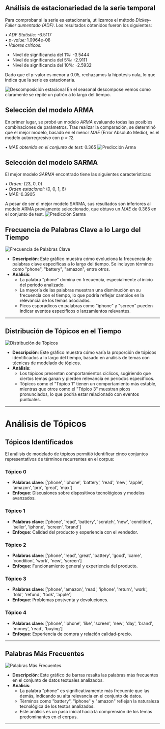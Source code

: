 ## Análisis de estacionariedad de la serie temporal

Para comprobar si la serie es estacionaria, utilizamos el método *Dickey-Fuller aumentado (ADF)*. Los resultados obtenidos fueron los siguientes:

•⁠  ⁠*ADF Statistic:* -6.5117  
•⁠  ⁠*p-value:* 1.0964e-08  
•⁠  ⁠*Valores críticos:*  
  - Nivel de significancia del 1%: -3.5444  
  - Nivel de significancia del 5%: -2.9111  
  - Nivel de significancia del 10%: -2.5932  

Dado que el p-valor es menor a 0.05, rechazamos la hipótesis nula, lo que indica que la serie es estacionaria.

![Descomposición estacional](seasonal_descompose.png)
En el seasonal descompose vemos como claramente se repite un patrón a lo largo del tiempo.

## Selección del modelo ARMA

En primer lugar, se probó un modelo *ARMA* evaluando todas las posibles combinaciones de parámetros. Tras realizar la comparación, se determinó que el mejor modelo, basado en el menor *MAE* (Error Absoluto Medio), es el modelo autorregresivo con *p = 12*.

•⁠  ⁠*MAE obtenido en el conjunto de test:* 0.365
![Predicción Arma](arima.png)

## Selección del modelo SARMA

El mejor modelo *SARMA* encontrado tiene las siguientes características:

•⁠  ⁠*Orden:* (23, 0, 0)  
•⁠  ⁠*Orden estacional:* (0, 0, 1, 6)  
•⁠  ⁠*MAE:* 0.3905  

A pesar de ser el mejor modelo SARMA, sus resultados son inferiores al modelo ARMA previamente seleccionado, que obtuvo un *MAE* de 0.365 en el conjunto de test.
![Predicción Sarma](Sarma.png)


## Frecuencia de Palabras Clave a lo Largo del Tiempo
![Frecuencia de Palabras Clave](1.png)

- **Descripción**: Este gráfico muestra cómo evoluciona la frecuencia de palabras clave específicas a lo largo del tiempo. Se incluyen términos como "phone", "battery", "amazon", entre otros.
- **Análisis**:
  - La palabra "phone" domina en frecuencia, especialmente al inicio del periodo analizado.
  - La mayoría de las palabras muestran una disminución en su frecuencia con el tiempo, lo que podría reflejar cambios en la relevancia de los temas asociados.
  - Picos esporádicos en palabras como "iphone" y "screen" pueden indicar eventos específicos o lanzamientos relevantes.

---

## Distribución de Tópicos en el Tiempo
![Distribución de Tópicos](2.png)

- **Descripción**: Este gráfico muestra cómo varía la proporción de tópicos identificados a lo largo del tiempo, basado en análisis de temas con técnicas de modelado de tópicos.
- **Análisis**:
  - Los tópicos presentan comportamientos cíclicos, sugiriendo que ciertos temas ganan y pierden relevancia en períodos específicos.
  - Tópicos como el "Tópico 1" tienen un comportamiento más estable, mientras que otros como el "Tópico 3" muestran picos pronunciados, lo que podría estar relacionado con eventos puntuales.
 
---
# Análisis de Tópicos

## Tópicos Identificados
El análisis de modelado de tópicos permitió identificar cinco conjuntos representativos de términos recurrentes en el corpus:

### Tópico 0
- **Palabras clave**: ['phone', 'iphone', 'battery', 'read', 'new', 'apple', 'amazon', 'pro', 'great', 'max']
- **Enfoque**: Discusiones sobre dispositivos tecnológicos y modelos avanzados.

### Tópico 1
- **Palabras clave**: ['phone', 'read', 'battery', 'scratch', 'new', 'condition', 'seller', 'iphone', 'screen', 'brand']
- **Enfoque**: Calidad del producto y experiencia con el vendedor.

### Tópico 2
- **Palabras clave**: ['phone', 'read', 'great', 'battery', 'good', 'came', 'condition', 'work', 'new', 'screen']
- **Enfoque**: Funcionamiento general y experiencia del producto.

### Tópico 3
- **Palabras clave**: ['phone', 'amazon', 'read', 'iphone', 'return', 'work', 'told', 'refund', 'took', 'apple']
- **Enfoque**: Problemas postventa y devoluciones.

### Tópico 4
- **Palabras clave**: ['phone', 'iphone', 'like', 'screen', 'new', 'day', 'brand', 'money', 'read', 'buying']
- **Enfoque**: Experiencia de compra y relación calidad-precio.





---

## Palabras Más Frecuentes
![Palabras Más Frecuentes](3.png)

- **Descripción**: Este gráfico de barras resalta las palabras más frecuentes en el conjunto de datos textuales analizados.
- **Análisis**:
  - La palabra "phone" es significativamente más frecuente que las demás, indicando su alta relevancia en el conjunto de datos.
  - Términos como "battery", "iphone" y "amazon" reflejan la naturaleza tecnológica de los textos analizados.
  - Este análisis es un paso inicial hacia la comprensión de los temas predominantes en el corpus.

---
